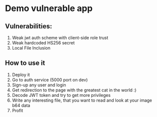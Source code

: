 # Demo vulnerable app

## Vulnerabilities:
1. Weak jwt auth scheme with client-side role trust
2. Weak hardcoded HS256 secret
3. Local File Inclusion

## How to use it

1. Deploy it
2. Go to auth service (5000 port on dev)
3. Sign-up any user and login
4. Get redirection to the page with the greatest cat in the world :)
5. Decode JWT token and try to get more privileges
6. Write any interesting file, that you want to read and look at your image b64 data
7. Profit